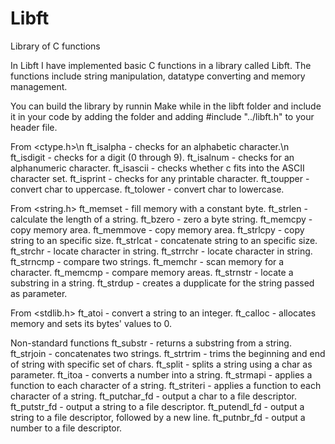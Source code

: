 # Libft
Library of C functions

In Libft I have implemented basic C functions in a library called Libft. The functions include string manipulation, datatype converting and memory management.

You can build the library by runnin Make while in the libft folder and include it in your code by adding the folder and adding #include "../libft.h" to your header file.

From <ctype.h>\n
ft_isalpha - checks for an alphabetic character.\n
ft_isdigit - checks for a digit (0 through 9).
ft_isalnum - checks for an alphanumeric character.
ft_isascii - checks whether c fits into the ASCII character set.
ft_isprint - checks for any printable character.
ft_toupper - convert char to uppercase.
ft_tolower - convert char to lowercase.

From <string.h>
ft_memset - fill memory with a constant byte.
ft_strlen - calculate the length of a string.
ft_bzero - zero a byte string.
ft_memcpy - copy memory area.
ft_memmove - copy memory area.
ft_strlcpy - copy string to an specific size.
ft_strlcat - concatenate string to an specific size.
ft_strchr - locate character in string.
ft_strrchr - locate character in string.
ft_strncmp - compare two strings.
ft_memchr - scan memory for a character.
ft_memcmp - compare memory areas.
ft_strnstr - locate a substring in a string.
ft_strdup - creates a dupplicate for the string passed as parameter.

From <stdlib.h>
ft_atoi - convert a string to an integer.
ft_calloc - allocates memory and sets its bytes' values to 0.

Non-standard functions
ft_substr - returns a substring from a string.
ft_strjoin - concatenates two strings.
ft_strtrim - trims the beginning and end of string with specific set of chars.
ft_split - splits a string using a char as parameter.
ft_itoa - converts a number into a string.
ft_strmapi - applies a function to each character of a string.
ft_striteri - applies a function to each character of a string.
ft_putchar_fd - output a char to a file descriptor.
ft_putstr_fd - output a string to a file descriptor.
ft_putendl_fd - output a string to a file descriptor, followed by a new line.
ft_putnbr_fd - output a number to a file descriptor.

